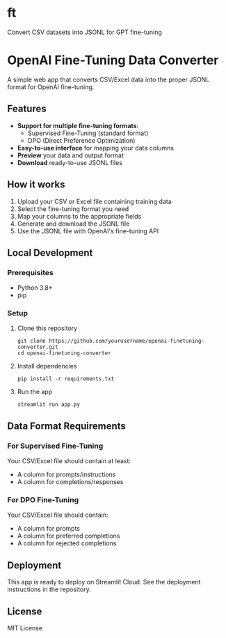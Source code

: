 # ft
Convert CSV datasets into JSONL for GPT fine-tuning

# OpenAI Fine-Tuning Data Converter

A simple web app that converts CSV/Excel data into the proper JSONL format for OpenAI fine-tuning.

## Features

- **Support for multiple fine-tuning formats**:
  - Supervised Fine-Tuning (standard format)
  - DPO (Direct Preference Optimization)
- **Easy-to-use interface** for mapping your data columns
- **Preview** your data and output format
- **Download** ready-to-use JSONL files

## How it works

1. Upload your CSV or Excel file containing training data
2. Select the fine-tuning format you need
3. Map your columns to the appropriate fields
4. Generate and download the JSONL file
5. Use the JSONL file with OpenAI's fine-tuning API

## Local Development

### Prerequisites

- Python 3.8+
- pip

### Setup

1. Clone this repository
   ```
   git clone https://github.com/yourusername/openai-finetuning-converter.git
   cd openai-finetuning-converter
   ```

2. Install dependencies
   ```
   pip install -r requirements.txt
   ```

3. Run the app
   ```
   streamlit run app.py
   ```

## Data Format Requirements

### For Supervised Fine-Tuning

Your CSV/Excel file should contain at least:
- A column for prompts/instructions
- A column for completions/responses

### For DPO Fine-Tuning

Your CSV/Excel file should contain:
- A column for prompts
- A column for preferred completions
- A column for rejected completions

## Deployment

This app is ready to deploy on Streamlit Cloud. See the deployment instructions in the repository.

## License

MIT License
